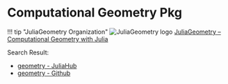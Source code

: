 # Computational Geometry Pkg

!!! tip "JuliaGeometry Organization"
    ![JuliaGeometry logo](https://avatars.githubusercontent.com/u/10924607?s=50&v=4)
    [JuliaGeometry – Computational Geometry with Julia](https://github.com/JuliaGeometry)

Search Result:
- [geometry - JuliaHub](https://juliahub.com/ui/Search?q=geometry&type=packages)
- [geometry - Github](https://github.com/search?q=geometry+language%3AJulia+&type=repositories)
